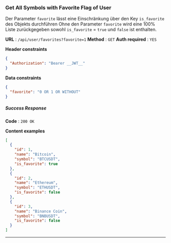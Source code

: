 ### Get All Symbols with Favorite Flag of User

Der Parameter `favorite` lässt eine Einschränkung über den Key `is_favorite` des Objekts durchführen Ohne den
Parameter `favorite` wird eine 100% Liste zurückgegeben sowohl `is_favorite` = `true` und `false` ist enthalten.

**URL** : `/api/user/favorites?favorite=1`
**Method** : `GET`
**Auth required** : `YES`

**Header constraints**

```json
{
  "Authorization": "Bearer __JWT__"
}
```

**Data constraints**

```json
{
  "favorite": "0 OR 1 OR WITHOUT"
}
```

##### Success Response

**Code** : `200 OK`

**Content examples**

```json
[
  {
    "id": 1,
    "name": "Bitcoin",
    "symbol": "BTCUSDT",
    "is_favorite": true
  },
  {
    "id": 2,
    "name": "Ethereum",
    "symbol": "ETHUSDT",
    "is_favorite": false
  },
  {
    "id": 3,
    "name": "Binance Coin",
    "symbol": "BNBUSDT",
    "is_favorite": false
  }
]
```

___
